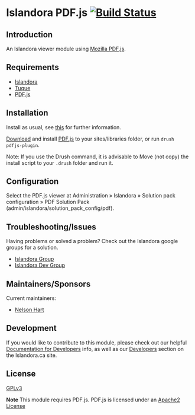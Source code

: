# Islandora PDF.js [![Build Status](https://travis-ci.org/Islandora/islandora_pdfjs.png?branch=7.x)](https://travis-ci.org/islandora/islandora_pdfjs)

## Introduction

An Islandora viewer module using [Mozilla PDF.js](http://mozilla.github.io/pdf.js/).


## Requirements

* [Islandora](https://github.com/islandora/islandora)
* [Tuque](https://github.com/islandora/tuque)
* [PDF.js](http://mozilla.github.io/pdf.js/)

## Installation

Install as usual, see [this](https://drupal.org/documentation/install/modules-themes/modules-7) for further information.

[Download](http://mozilla.github.io/pdf.js/getting_started/#download) and install [PDF.js](http://mozilla.github.io/pdf.js) to your sites/libraries folder, or run `drush pdfjs-plugin`. 

Note: If you use the Drush command, it is advisable to Move (not copy) the install script to your `.drush` folder and run it.

## Configuration

Select the PDF.js viewer at Administration » Islandora » Solution pack configuration » PDF Solution Pack (admin/islandora/solution_pack_config/pdf).

## Troubleshooting/Issues

Having problems or solved a problem? Check out the Islandora google groups for a solution.

* [Islandora Group](https://groups.google.com/forum/?hl=en&fromgroups#!forum/islandora)
* [Islandora Dev Group](https://groups.google.com/forum/?hl=en&fromgroups#!forum/islandora-dev)

## Maintainers/Sponsors

Current maintainers:

* [Nelson Hart](https://github.com/nhart)

## Development

If you would like to contribute to this module, please check out our helpful [Documentation for Developers](https://github.com/Islandora/islandora/wiki#wiki-documentation-for-developers) info, as well as our [Developers](http://islandora.ca/developers) section on the Islandora.ca site.

## License

[GPLv3](http://www.gnu.org/licenses/gpl-3.0.txt)


**Note** This module requires PDF.js. PDF.js is licensed under an [Apache2 License](https://github.com/mozilla/pdf.js/blob/master/LICENSE)
